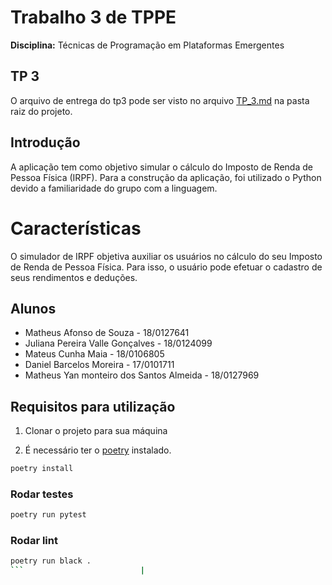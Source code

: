 # Trabalho 3 de TPPE

**Disciplina:** Técnicas de Programação em Plataformas Emergentes

## TP 3

O arquivo de entrega do tp3 pode ser visto no arquivo [TP_3.md](https://github.com/Matheusafonsouza/TPPE_TP2/blob/main/TP_3.md) na pasta raiz do projeto.

## Introdução

A aplicação tem como objetivo simular o cálculo do Imposto de Renda de Pessoa Física (IRPF). Para a construção da aplicação, foi utilizado o Python devido a familiaridade do grupo com a linguagem.

# Características

O simulador de IRPF objetiva auxiliar os usuários no cálculo do seu Imposto de Renda de Pessoa Física. Para isso, o usuário pode efetuar o cadastro de seus rendimentos e deduções.

## Alunos

- Matheus Afonso de Souza - 18/0127641
- Juliana Pereira Valle Gonçalves - 18/0124099
- Mateus Cunha Maia - 18/0106805
- Daniel Barcelos Moreira - 17/0101711
- Matheus Yan monteiro dos Santos Almeida - 18/0127969

## Requisitos para utilização

1. Clonar o projeto para sua máquina

2. É necessário ter o [poetry](https://python-poetry.org/) instalado.

```bash
poetry install
```

### Rodar testes

```bash
poetry run pytest
```

### Rodar lint

```bash
poetry run black .
```                          |
